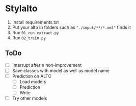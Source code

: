 Stylalto
========

1. Install requirements.txt
2. Put your alto in folders such as `"./input/**/*.xml"` finds it
3. Run `01_run_extract.py`
4. Run `02_train.py`

## ToDo

- [ ] Interrupt after n non-improvement
- [ ] Save classes with model as well as model name
- [ ] Prediction on ALTO
  - [ ] Load models
  - [ ] Prediction
  - [ ] Write
- [ ] Try other models
